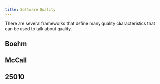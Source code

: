 ```yaml
---
title: Software Quality
---
```


There are several frameworks that define many quality characteristics that
can be used to talk about quality. 

## Boehm

## McCall

## 25010